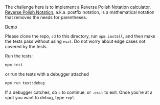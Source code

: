 The challenge here is to implement a Reverse Polish Notation calculator. [Reverse Polish Notation](https://en.wikipedia.org/wiki/Reverse_Polish_notation#Explanation), a.k.a. postfix notation, is a mathematical notation that removes the needs for parentheses.

[Demo](https://www.youtube.com/watch?v=b2nBJWsBYwY&t=0m30s)

Please clone the repo, `cd` to this directory, run `npm install`, and then make the tests pass without using `eval`. Do not worry about edge cases not covered by the tests.

Run the tests:
```bash
npm test
```
or run the tests with a debugger attached
```bash
npm run test:debug
```

If a debugger catches, do `c` to continue, or `.exit` to exit. Once you're at a spot you want to debug, type `repl`.
